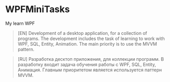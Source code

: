 # WPFMiniTasks
My learn WPF

> [EN]
Development of a desktop application, for a collection of programs. 
The development includes the task of learning to work with WPF, SQL, Entity, Animation. 
The main priority is to use the MVVM pattern.

> [RU]
Разработка десктоп приложения, для коллекции программ. 
В разработку входит задача обучения работы с WPF, SQL, Entity, Анимация. 
Главным приоритетом является используется паттерн MVVM.
